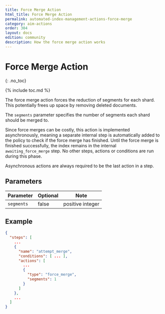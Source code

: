 ```yaml
---
title: Force Merge Action
html_title: Force Merge Action
permalink: automated-index-management-actions-force-merge
category: aim-actions
order: 304
layout: docs
edition: community
description: How the force merge action works
---
```

<!--- Copyright 2023 floragunn GmbH -->

# Force Merge Action
{: .no_toc}

{% include toc.md %}

The force merge action forces the reduction of segments for each shard.
This potentially frees up space by removing deleted documents.

The `segments` parameter specifies the number of segments each shard should be merged to.

Since force merges can be costly, this action is implemented asynchronously, meaning a separate internal step is automatically added to the policy to check if the force merge has finished.
Until the force merge is finished successfully, the index remains in the internal `awaiting_force_merge` step.
No other steps, actions or conditions are run during this phase.

Asynchronous actions are always required to be the last action in a step.

## Parameters

| Parameter  | Optional | Note             |
|------------|----------|------------------|
| `segments` | false    | positive integer |

## Example

```json
{
  "steps": [
    ...
    {
      "name": "attempt_merge",
      "conditions": [ ... ],
      "actions": [
        ...
        {
          "type": "force_merge",
          "segments": 1
        }
      ]
    },
    ...
  ]
}
```
